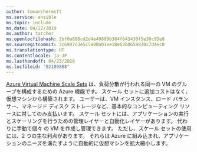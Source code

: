 ```yaml
---
author: tomarchermsft
ms.service: ansible
ms.topic: include
ms.date: 04/22/2019
ms.author: tarcher
ms.openlocfilehash: 2bf0a888cd2d4e49899b384f643430f5e30c95e8
ms.sourcegitcommit: 3c69d7c3e5c5a00a01ee18e63b0659830c7d4ec0
ms.translationtype: HT
ms.contentlocale: ja-JP
ms.lasthandoff: 04/23/2020
ms.locfileid: "82109888"
---
```

[Azure Virtual Machine Scale Sets](https://docs.microsoft.com/azure/virtual-machine-scale-sets/overview) は、負荷分散が行われる同一の VM のグループを構成するための Azure 機能です。 スケール セットに追加コストはなく、仮想マシンから構築されます。 ユーザーは、VM インスタンス、ロード バランサー、マネージド ディスク ストレージなど、基本的なコンピューティング リソースに対してのみ支払います。 スケール セットには、アプリケーションの実行とスケーリングを行うための管理レイヤーと自動化レイヤーがあります。 代わりに手動で個々 の VM を作成し管理できます。 ただし、スケール セットの使用には、2 つの主な利点があります。 それらは Azure に組み込まれ、アプリケーションのニーズを満たすように自動的に仮想マシンを拡大縮小します。